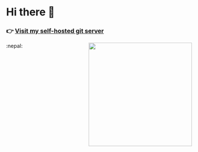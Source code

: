 # Hi there :wave:

### 👉 [Visit my self-hosted git server](https://git.sairashgautam.com.np/explore/repos)

<a href="https://www.gnu.org">
	<img width=280 align="right" src='https://thumbs.gfycat.com/GleamingDisgustingFinch-size_restricted.gif' align='left'>
</a>
:nepal:
